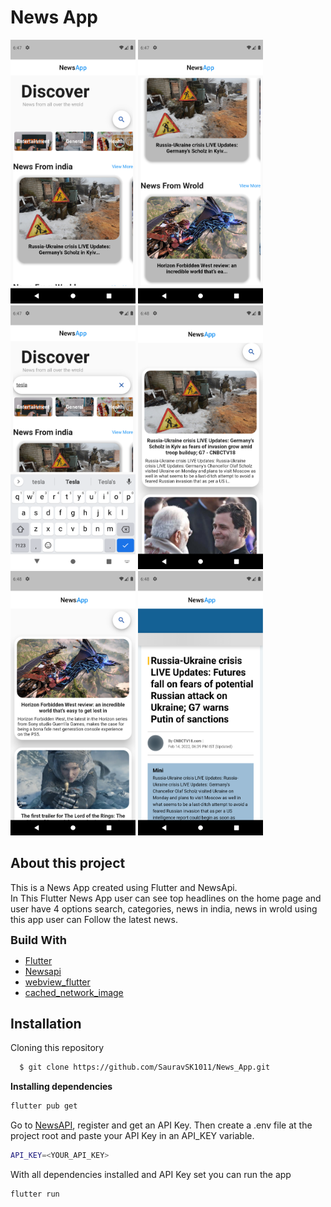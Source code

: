 # **News App**
<img src=news_app/Home_page_img.png width="200"> <img src=news_app/Home_page_img2.png width="200">
<img src=news_app/Search_img.png width="200">
<img src=news_app/img1.png width="200">
<img src=news_app/img2.png width="200">
<img src=news_app/img3.png width="200">


## About this project
This is a News App created using Flutter and NewsApi.\
In This Flutter News App user can see top headlines on the home page and user have 4 options search, categories, news in india, news in wrold
using this app user can Follow the latest news.

 <font size="4"> **Build With**</font> 
 - [Flutter](https://flutter.dev/)
 - [Newsapi](https://newsapi.org/)
 - [webview_flutter](https://pub.dev/packages/webview_flutter)
 - [cached_network_image](https://pub.dev/packages/cached_network_image)



## Installation

Cloning this repository

```bash
  $ git clone https://github.com/SauravSK1011/News_App.git
```
**Installing dependencies**
```bash
flutter pub get
```
 Go to [NewsAPI](https://newsapi.org/), register and get an API Key. Then create a .env file at the project root and paste your API Key in an API_KEY variable.
 ```bash
API_KEY=<YOUR_API_KEY>
```
With all dependencies installed and API Key set you can run the app
 ```bash
flutter run
```
